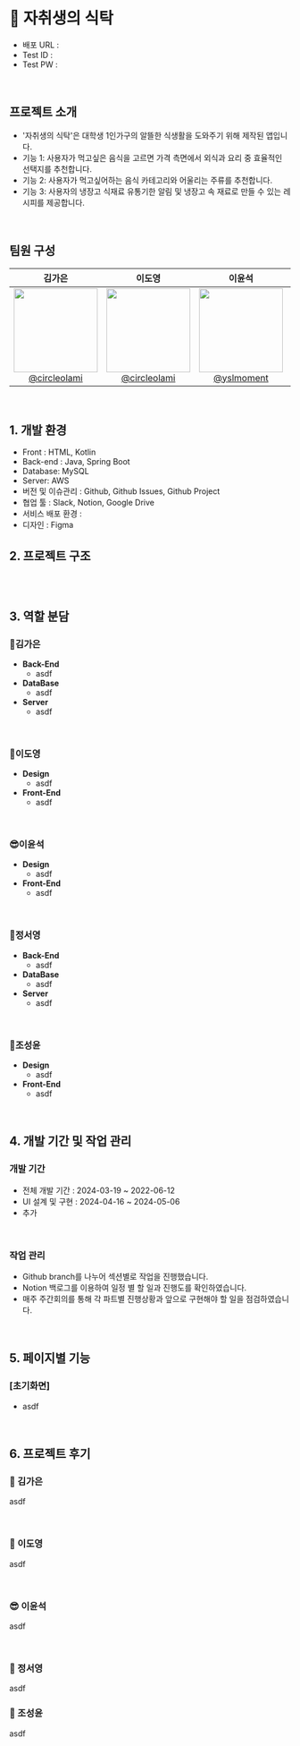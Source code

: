 # 🥗 자취생의 식탁

- 배포 URL :
- Test ID :
- Test PW :

<br>

## 프로젝트 소개

- '자취생의 식탁'은 대학생 1인가구의 알뜰한 식생활을 도와주기 위해 제작된 앱입니다.
- 기능 1: 사용자가 먹고싶은 음식을 고르면 가격 측면에서 외식과 요리 중 효율적인 선택지를 추천합니다.
- 기능 2: 사용자가 먹고싶어하는 음식 카테고리와 어울리는 주류를 추천합니다.
- 기능 3: 사용자의 냉장고 식재료 유통기한 알림 및 냉장고 속 재료로 만들 수 있는 레시피를 제공합니다.

<br>

## 팀원 구성

<div align="center">

|                                                                 **김가은**                                                                  |                                                                 **이도영**                                                                  |                                                               **이윤석**                                                                |                                                                **정서영**                                                                 |                                                                **조성윤**                                                                |
| :-----------------------------------------------------------------------------------------------------------------------------------------: | :-----------------------------------------------------------------------------------------------------------------------------------------: | :-------------------------------------------------------------------------------------------------------------------------------------: | :---------------------------------------------------------------------------------------------------------------------------------------: | :--------------------------------------------------------------------------------------------------------------------------------------: |
| [<img src="https://avatars.githubusercontent.com/u/100764111?v=4" height=150 width=150> <br/> @circleolami](https://github.com/circleolami) | [<img src="https://avatars.githubusercontent.com/u/100764111?v=4" height=150 width=150> <br/> @circleolami](https://github.com/circleolami) | [<img src="https://avatars.githubusercontent.com/u/164312366?v=4" height=150 width=150> <br/> @yslmoment](https://github.com/yslmoment) | [<img src="https://avatars.githubusercontent.com/u/145116577?v=4" height=150 width=150> <br/> @standupnow](https://github.com/standupnow) | [<img src="https://avatars.githubusercontent.com/u/50064865?v=4" height=150 width=150> <br/> @areasplash](https://github.com/areasplash) |

</div>

<br>

## 1. 개발 환경

- Front : HTML, Kotlin
- Back-end : Java, Spring Boot
- Database: MySQL
- Server: AWS
- 버전 및 이슈관리 : Github, Github Issues, Github Project
- 협업 툴 : Slack, Notion, Google Drive
- 서비스 배포 환경 :
- 디자인 : Figma
  <br>

## 2. 프로젝트 구조

```

```

<br>

## 3. 역할 분담

### 🍊김가은

- **Back-End**
  - asdf
- **DataBase**
  - asdf
- **Server**
  - asdf

<br>
    
### 👻이도영

- **Design**
  - asdf
- **Front-End**
  - asdf

<br>

### 😎이윤석

- **Design**
  - asdf
- **Front-End**
  - asdf

<br>

### 🐬정서영

- **Back-End**
  - asdf
- **DataBase**
  - asdf
- **Server**
  - asdf

<br>
   
### 👻조성윤

- **Design**
  - asdf
- **Front-End**
  - asdf

<br>

## 4. 개발 기간 및 작업 관리

### 개발 기간

- 전체 개발 기간 : 2024-03-19 ~ 2022-06-12
- UI 설계 및 구현 : 2024-04-16 ~ 2024-05-06
- 추가

<br>

### 작업 관리

- Github branch를 나누어 섹션별로 작업을 진행했습니다.
- Notion 백로그를 이용하여 일정 별 할 일과 진행도를 확인하였습니다.
- 매주 주간회의를 통해 각 파트별 진행상황과 앞으로 구현해야 할 일을 점검하였습니다.

<br>

## 5. 페이지별 기능

### [초기화면]

- asdf

<br>

## 6. 프로젝트 후기

### 🍊 김가은

asdf

<br>

### 👻 이도영

asdf

<br>

### 😎 이윤석

asdf

<br>

### 🐬 정서영

asdf

### 👻 조성윤

asdf
